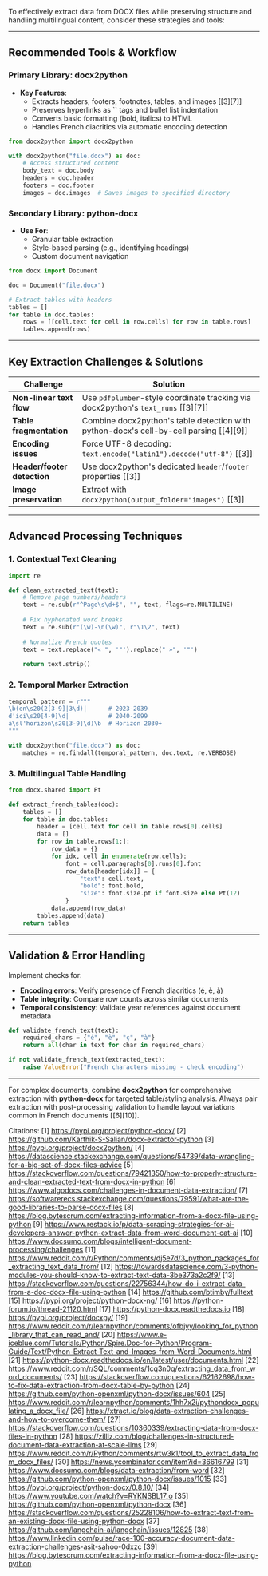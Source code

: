 To effectively extract data from DOCX files while preserving structure and handling multilingual content, consider these strategies and tools:

---

## Recommended Tools & Workflow

### **Primary Library: docx2python**
- **Key Features**:
  - Extracts headers, footers, footnotes, tables, and images [[3][7]]
  - Preserves hyperlinks as `` tags and bullet list indentation
  - Converts basic formatting (bold, italics) to HTML
  - Handles French diacritics via automatic encoding detection

```python
from docx2python import docx2python

with docx2python("file.docx") as doc:
    # Access structured content
    body_text = doc.body  
    headers = doc.header  
    footers = doc.footer
    images = doc.images  # Saves images to specified directory
```

### **Secondary Library: python-docx**
- **Use For**:
  - Granular table extraction
  - Style-based parsing (e.g., identifying headings)
  - Custom document navigation

```python
from docx import Document

doc = Document("file.docx")

# Extract tables with headers
tables = []
for table in doc.tables:
    rows = [[cell.text for cell in row.cells] for row in table.rows]
    tables.append(rows)
```

---

## Key Extraction Challenges & Solutions

| **Challenge**               | **Solution**                                                                 |
|------------------------------|-----------------------------------------------------------------------------|
| **Non-linear text flow**     | Use `pdfplumber`-style coordinate tracking via docx2python's `text_runs` [[3][7]] |
| **Table fragmentation**      | Combine docx2python's table detection with python-docx's cell-by-cell parsing [[4][9]] |
| **Encoding issues**          | Force UTF-8 decoding: `text.encode("latin1").decode("utf-8")` [[3]]          |
| **Header/footer detection**  | Use docx2python's dedicated `header`/`footer` properties [[3]]               |
| **Image preservation**       | Extract with `docx2python(output_folder="images")` [[3]]                     |

---

## Advanced Processing Techniques

### 1. **Contextual Text Cleaning**
```python
import re

def clean_extracted_text(text):
    # Remove page numbers/headers
    text = re.sub(r"^Page\s\d+$", "", text, flags=re.MULTILINE)
    
    # Fix hyphenated word breaks
    text = re.sub(r"(\w)-\n(\w)", r"\1\2", text)
    
    # Normalize French quotes
    text = text.replace("« ", '"').replace(" »", '"')
    
    return text.strip()
```

### 2. **Temporal Marker Extraction**
```python
temporal_pattern = r"""
\b(en\s20(2[3-9]|3\d)|      # 2023-2039
d'ici\s20[4-9]\d|           # 2040-2099
à\sl'horizon\s20[3-9]\d)\b  # Horizon 2030+
"""

with docx2python("file.docx") as doc:
    matches = re.findall(temporal_pattern, doc.text, re.VERBOSE)
```

### 3. **Multilingual Table Handling**
```python
from docx.shared import Pt

def extract_french_tables(doc):
    tables = []
    for table in doc.tables:
        header = [cell.text for cell in table.rows[0].cells]
        data = []
        for row in table.rows[1:]:
            row_data = {}
            for idx, cell in enumerate(row.cells):
                font = cell.paragraphs[0].runs[0].font
                row_data[header[idx]] = {
                    "text": cell.text,
                    "bold": font.bold,
                    "size": font.size.pt if font.size else Pt(12)
                }
            data.append(row_data)
        tables.append(data)
    return tables
```

---

## Validation & Error Handling
Implement checks for:
- **Encoding errors**: Verify presence of French diacritics (é, è, à)
- **Table integrity**: Compare row counts across similar documents
- **Temporal consistency**: Validate year references against document metadata

```python
def validate_french_text(text):
    required_chars = {"é", "è", "ç", "à"}
    return all(char in text for char in required_chars)

if not validate_french_text(extracted_text):
    raise ValueError("French characters missing - check encoding")
```

---

For complex documents, combine **docx2python** for comprehensive extraction with **python-docx** for targeted table/styling analysis. Always pair extraction with post-processing validation to handle layout variations common in French documents [[6][10]].

Citations:
[1] https://pypi.org/project/python-docx/
[2] https://github.com/Karthik-S-Salian/docx-extractor-python
[3] https://pypi.org/project/docx2python/
[4] https://datascience.stackexchange.com/questions/54739/data-wrangling-for-a-big-set-of-docx-files-advice
[5] https://stackoverflow.com/questions/79421350/how-to-properly-structure-and-clean-extracted-text-from-docx-in-python
[6] https://www.algodocs.com/challenges-in-document-data-extraction/
[7] https://softwarerecs.stackexchange.com/questions/79591/what-are-the-good-libraries-to-parse-docx-files
[8] https://blog.bytescrum.com/extracting-information-from-a-docx-file-using-python
[9] https://www.restack.io/p/data-scraping-strategies-for-ai-developers-answer-python-extract-data-from-word-document-cat-ai
[10] https://www.docsumo.com/blogs/intelligent-document-processing/challenges
[11] https://www.reddit.com/r/Python/comments/dj5e7d/3_python_packages_for_extracting_text_data_from/
[12] https://towardsdatascience.com/3-python-modules-you-should-know-to-extract-text-data-3be373a2c2f9/
[13] https://stackoverflow.com/questions/22756344/how-do-i-extract-data-from-a-doc-docx-file-using-python
[14] https://github.com/btimby/fulltext
[15] https://pypi.org/project/python-docx-ng/
[16] https://python-forum.io/thread-21120.html
[17] https://python-docx.readthedocs.io
[18] https://pypi.org/project/docxpy/
[19] https://www.reddit.com/r/learnpython/comments/ofbjyy/looking_for_python_library_that_can_read_and/
[20] https://www.e-iceblue.com/Tutorials/Python/Spire.Doc-for-Python/Program-Guide/Text/Python-Extract-Text-and-Images-from-Word-Documents.html
[21] https://python-docx.readthedocs.io/en/latest/user/documents.html
[22] https://www.reddit.com/r/SQL/comments/1cq3n0q/extracting_data_from_word_documents/
[23] https://stackoverflow.com/questions/62162698/how-to-fix-data-extraction-from-docx-table-by-python
[24] https://github.com/python-openxml/python-docx/issues/604
[25] https://www.reddit.com/r/learnpython/comments/1hh7x2i/pythondocx_populating_a_docx_file/
[26] https://xtract.io/blog/data-extraction-challenges-and-how-to-overcome-them/
[27] https://stackoverflow.com/questions/10360339/extracting-data-from-docx-files-in-python
[28] https://zilliz.com/blog/challenges-in-structured-document-data-extraction-at-scale-llms
[29] https://www.reddit.com/r/Python/comments/rtw3k1/tool_to_extract_data_from_docx_files/
[30] https://news.ycombinator.com/item?id=36616799
[31] https://www.docsumo.com/blogs/data-extraction/from-word
[32] https://github.com/python-openxml/python-docx/issues/1015
[33] https://pypi.org/project/python-docx/0.8.10/
[34] https://www.youtube.com/watch?v=RYKNSBL17_o
[35] https://github.com/python-openxml/python-docx
[36] https://stackoverflow.com/questions/25228106/how-to-extract-text-from-an-existing-docx-file-using-python-docx
[37] https://github.com/langchain-ai/langchain/issues/12825
[38] https://www.linkedin.com/pulse/race-100-accuracy-document-data-extraction-challenges-asit-sahoo-0dxzc
[39] https://blog.bytescrum.com/extracting-information-from-a-docx-file-using-python